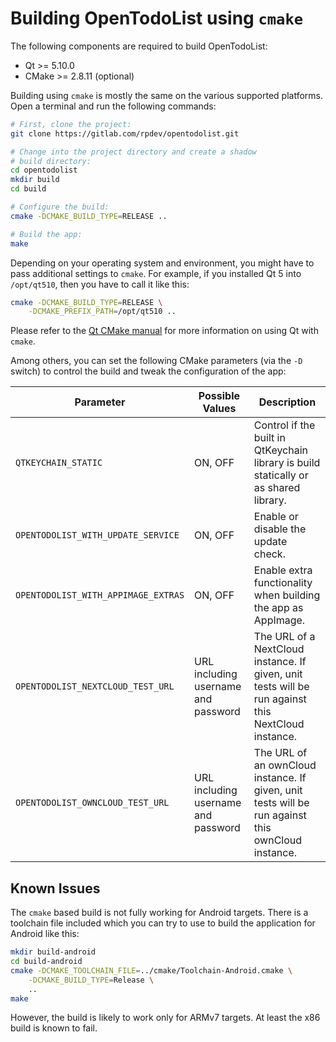 # Building OpenTodoList using `cmake`

The following components are required to build OpenTodoList:

* Qt >= 5.10.0
* CMake >= 2.8.11 (optional)

Building using `cmake` is mostly the same on the various supported platforms. Open a terminal and run the following commands:


```bash
# First, clone the project:
git clone https://gitlab.com/rpdev/opentodolist.git

# Change into the project directory and create a shadow
# build directory:
cd opentodolist
mkdir build
cd build

# Configure the build:
cmake -DCMAKE_BUILD_TYPE=RELEASE ..

# Build the app:
make
```

Depending on your operating system and environment, you might have to
pass additional settings to `cmake`. For example, if you installed
Qt 5 into `/opt/qt510`, then you have to call it like this:


```bash
cmake -DCMAKE_BUILD_TYPE=RELEASE \
    -DCMAKE_PREFIX_PATH=/opt/qt510 ..
```

Please refer to the [Qt CMake manual](http://doc.qt.io/qt-5/cmake-manual.html)
for more information on using Qt with `cmake`.

Among others, you can set the following CMake parameters (via the `-D` switch)
to control the build and tweak the configuration of the app:

| **Parameter** | **Possible Values** | **Description** |
| ------------- | ------------------- | --------------- |
| `QTKEYCHAIN_STATIC` | ON, OFF | Control if the built in QtKeychain library is build statically or as shared library. |
| `OPENTODOLIST_WITH_UPDATE_SERVICE` | ON, OFF | Enable or disable the update check. |
| `OPENTODOLIST_WITH_APPIMAGE_EXTRAS` | ON, OFF | Enable extra functionality when building the app as AppImage. |
| `OPENTODOLIST_NEXTCLOUD_TEST_URL` | URL including username and password | The URL of a NextCloud instance. If given, unit tests will be run against this NextCloud instance. |
| `OPENTODOLIST_OWNCLOUD_TEST_URL` | URL including username and password | The URL of an ownCloud instance. If given, unit tests will be run against this ownCloud instance. |


## Known Issues

The `cmake` based build is not fully working for Android targets. There is a toolchain
file included which you can try to use to build the application for Android like this:

```bash
mkdir build-android
cd build-android
cmake -DCMAKE_TOOLCHAIN_FILE=../cmake/Toolchain-Android.cmake \
    -DCMAKE_BUILD_TYPE=Release \
    ..
make
```

However, the build is likely to work only for ARMv7 targets. At least the x86 build
is known to fail.
